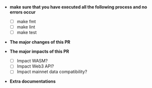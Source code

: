 * **make sure that you have executed all the following process and no errors occur**
  - [ ] make fmt
  - [ ] make lint
  - [ ] make test

* **The major changes of this PR**


* **The major impacts of this PR**
  - [ ] Impact WASM?
  - [ ] Impact Web3 API?
  - [ ] Impact mainnet data compatibility?

* **Extra documentations**

